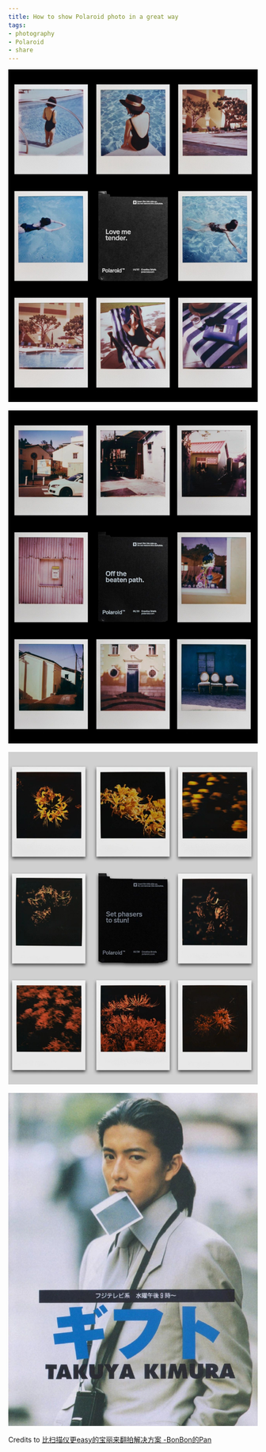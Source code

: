 ```yaml
---
title: How to show Polaroid photo in a great way
tags:
- photography
- Polaroid
- share
---
```




![](photography/aesthetic/Polaroid/attachments/IMG_5330.jpg)



![](photography/aesthetic/Polaroid/attachments/IMG_5329.jpg)



![](photography/aesthetic/Polaroid/attachments/IMG_5327.jpg)



![](photography/aesthetic/Polaroid/attachments/IMG_5334.jpg)

Credits to  [比扫描仪更easy的宝丽来翻拍解决方案 -BonBon的Pan](https://www.xiaohongshu.com/user/profile/6272c025000000002102353b/6331af53000000001701acfd)